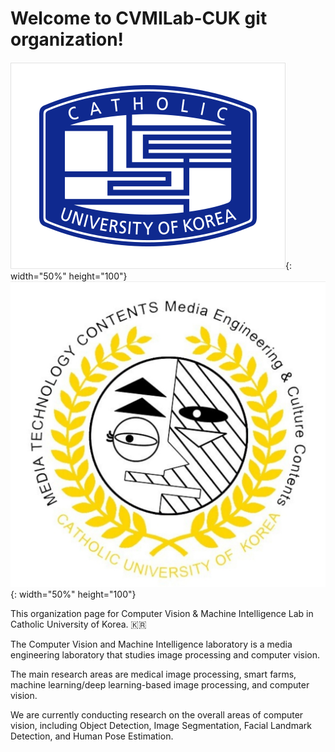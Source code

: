 # Welcome to CVMILab-CUK git organization!

![cat_log](./img/logo.png){: width="50%" height="100"}
![digital media](./img/Media_Contents.jpg){: width="50%" height="100"}

This organization page for Computer Vision & Machine Intelligence Lab in Catholic University of Korea. 🇰🇷

The Computer Vision and Machine Intelligence laboratory is a media engineering laboratory that studies image processing and computer vision.

The main research areas are medical image processing, smart farms, machine learning/deep learning-based image processing, and computer vision.

We are currently conducting research on the overall areas of computer vision, including Object Detection, Image Segmentation, Facial Landmark Detection, and Human Pose Estimation.
